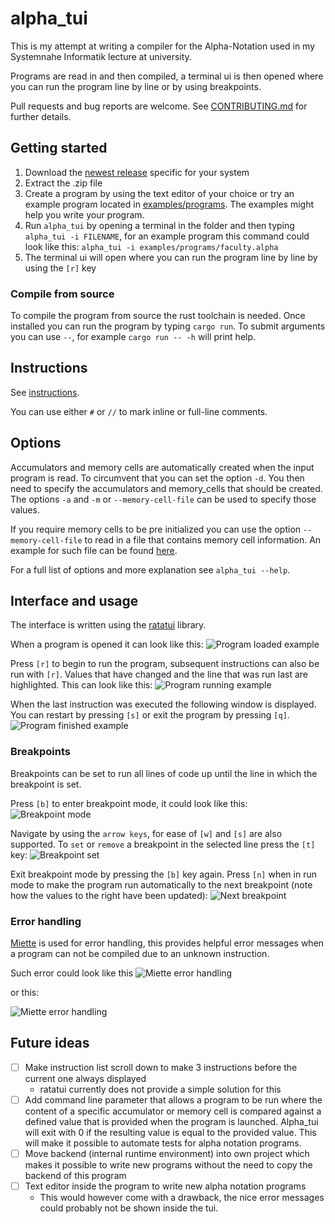 # alpha_tui

This is my attempt at writing a compiler for the Alpha-Notation used in my Systemnahe Informatik lecture at university.

Programs are read in and then compiled, a terminal ui is then opened where you can run the program line by line or by using breakpoints.

Pull requests and bug reports are welcome. See [CONTRIBUTING.md](CONTRIBUTING.md) for further details.

## Getting started

1. Download the [newest release]() specific for your system
2. Extract the .zip file 
3. Create a program by using the text editor of your choice or try an example program located in [examples/programs](examples/programs). The examples might help you write your program.
4. Run `alpha_tui` by opening a terminal in the folder and then typing `alpha_tui -i FILENAME`, for an example program this command could look like this: `alpha_tui -i examples/programs/faculty.alpha`
5. The terminal ui will open where you can run the program line by line by using the `[r]` key

### Compile from source

To compile the program from source the rust toolchain is needed. Once installed you can run the program by typing `cargo run`. To submit arguments you can use `--`, for example `cargo run -- -h` will print help.

## Instructions

See [instructions](instructions.md).

You can use either `#` or `//` to mark inline or full-line comments.

## Options

Accumulators and memory cells are automatically created when the input program is read.
To circumvent that you can set the option `-d`. You then need to specify the accumulators and memory_cells that should be created. The options `-a` and `-m` or `--memory-cell-file` can be used to specify those values.

If you require memory cells to be pre initialized you can use the option `--memory-cell-file` to read in a file that contains memory cell information. An example for such file can be found [here](examples/memory_cells.cells).

For a full list of options and more explanation see `alpha_tui --help`.

## Interface and usage

The interface is written using the [ratatui](https://github.com/ratatui-org/ratatui) library.

When a program is opened it can look like this: ![Program loaded example](media/gui_program_loaded.png)

Press `[r]` to begin to run the program, subsequent instructions can also be run with `[r]`. Values that have changed and the line that was run last are highlighted.  This can look like this: ![Program running example](media/gui_program_running.png)

When the last instruction was executed the following window is displayed. You can restart by pressing `[s]` or exit the program by pressing `[q]`. ![Program finished example](media/gui_program_finished.png)

### Breakpoints

Breakpoints can be set to run all lines of code up until the line in which the breakpoint is set.

Press `[b]` to enter breakpoint mode, it could look like this:![Breakpoint mode](media/gui_breakpoint_mode.png)

Navigate by using the `arrow keys`, for ease of `[w]` and `[s]` are also supported. To `set` or `remove` a breakpoint in the selected line press the `[t]` key: ![Breakpoint set](media/gui_breakpoint_set.png)

Exit breakpoint mode by pressing the `[b]` key again. Press `[n]` when in run mode to make the program run automatically to the next breakpoint (note how the values to the right have been updated): ![Next breakpoint](media/gui_breakpoint_mode_run.png)

### Error handling

[Miette](https://github.com/zkat/miette) is used for error handling, this provides helpful error messages when a program can not be compiled due to an unknown instruction.

Such error could look like this ![Miette error handling](media/miette_error.png)

or this: 

![Miette error handling](media/miette_error_2.png)

## Future ideas

- [ ] Make instruction list scroll down to make 3 instructions before the current one always displayed
    - ratatui currently does not provide a simple solution for this
- [ ] Add command line parameter that allows a program to be run where the content of a specific accumulator or memory cell is compared against a defined value that is provided when the program is launched. Alpha_tui will exit with 0 if the resulting value is equal to the provided value. This will make it possible to automate tests for alpha notation programs.
- [ ] Move backend (internal runtime environment) into own project which makes it possible to write new programs without the need to copy the backend of this program
- [ ] Text editor inside the program to write new alpha notation programs
    - This would however come with a drawback, the nice error messages could probably not be shown inside the tui.
